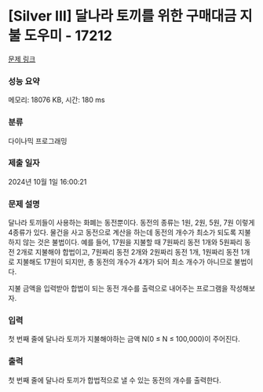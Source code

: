 # [Silver III] 달나라 토끼를 위한 구매대금 지불 도우미 - 17212 

[문제 링크](https://www.acmicpc.net/problem/17212) 

### 성능 요약

메모리: 18076 KB, 시간: 180 ms

### 분류

다이나믹 프로그래밍

### 제출 일자

2024년 10월 1일 16:00:21

### 문제 설명

<p>달나라 토끼들이 사용하는 화폐는 동전뿐이다. 동전의 종류는 1원, 2원, 5원, 7원 이렇게 4종류가 있다. 물건을 사고 동전으로 계산을 하는데 동전의 개수가 최소가 되도록 지불하지 않는 것은 불법이다. 예를 들어, 17원을 지불할 때 7원짜리 동전 1개와 5원짜리 동전 2개로 지불해야 합법이고, 7원짜리 동전 2개와 2원짜리 동전 1개, 1원짜리 동전 1개로 지불해도 17원이 되지만, 총 동전의 개수가 4개가 되어 최소 개수가 아니므로 불법이다.</p>

<p>지불 금액을 입력받아 합법이 되는 동전 개수를 출력으로 내어주는 프로그램을 작성해보자.</p>

### 입력 

 <p>첫 번째 줄에 달나라 토끼가 지불해야하는 금액 N(0 ≤ N ≤ 100,000)이 주어진다.</p>

### 출력 

 <p>첫 번째 줄에 달나라 토끼가 합법적으로 낼 수 있는 동전의 개수를 출력한다.</p>


